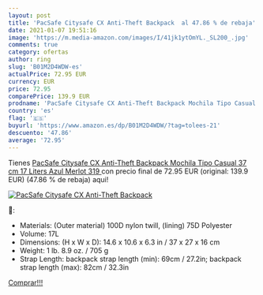 ```yaml
---
layout: post
title: 'PacSafe Citysafe CX Anti-Theft Backpack  al 47.86 % de rebaja'
date: 2021-01-07 19:51:16
image: 'https://m.media-amazon.com/images/I/41jk1ytOmYL._SL200_.jpg'
comments: true
category: ofertas
author: ring
slug: 'B01M2D4WDW-es'
actualPrice: 72.95 EUR
currency: EUR
price: 72.95
comparePrice: 139.9 EUR
prodname: 'PacSafe Citysafe CX Anti-Theft Backpack Mochila Tipo Casual  37 cm  17 Liters  Azul  Merlot 319 '
country: 'es'
flag: '🇪🇸'
buyurl: 'https://www.amazon.es/dp/B01M2D4WDW/?tag=tolees-21'
descuento: '47.86'
average: '72.95'
---
```


Tienes [PacSafe Citysafe CX Anti-Theft Backpack Mochila Tipo Casual  37 cm  17 Liters  Azul  Merlot 319 ](https://www.amazon.es/dp/B01M2D4WDW/?tag=tolees-21) con precio final de  72.95 EUR (original: 139.9 EUR) (47.86 %  de rebaja) aqui!

[![PacSafe Citysafe CX Anti-Theft Backpack ](https://m.media-amazon.com/images/I/41jk1ytOmYL._SL200_.jpg)](https://www.amazon.es/dp/B01M2D4WDW/?tag=tolees-21)

🔎:

- Materials: (Outer material) 100D nylon twill, (lining) 75D Polyester
- Volume: 17L
- Dimensions: (H x W x D): 14.6 x 10.6 x 6.3 in / 37 x 27 x 16 cm
- Weight: 1 lb. 8.9 oz. / 705 g
- Strap Length: backpack strap length (min): 69cm / 27.2in; backpack strap length (max): 82cm / 32.3in

[Comprar!!!](https://www.amazon.es/dp/B01M2D4WDW/?tag=tolees-21)
